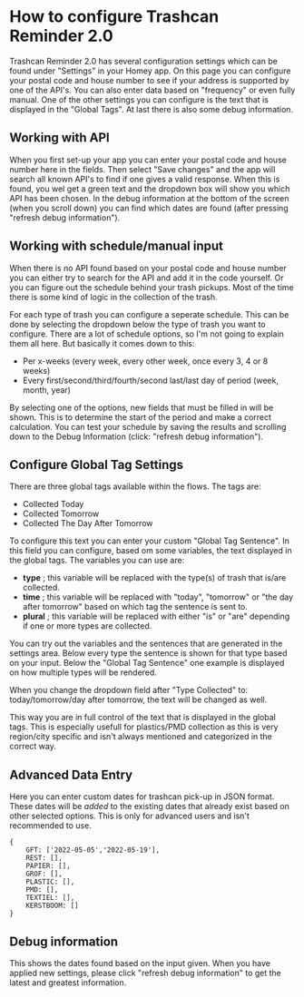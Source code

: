 # How to configure Trashcan Reminder 2.0
Trashcan Reminder 2.0 has several configuration settings which can be found under "Settings" in your Homey app. On this page you can configure your postal code and house number to see if your address is supported by one of the API's. You can also enter data based on "frequency" or even fully manual. One of the other settings you can configure is the text that is displayed in the "Global Tags". At last there is also some debug information.

## Working with API
When you first set-up your app you can enter your postal code and house number here in the fields. Then select "Save changes" and the app will search all known API's to find if one gives a valid response. When this is found, you wel get a green text and the dropdown box will show you which API has been chosen. In the debug information at the bottom of the screen (when you scroll down) you can find which dates are found (after pressing "refresh debug information").

## Working with schedule/manual input
When there is no API found based on your postal code and house number you can either try to search for the API and add it in the code yourself. Or you can figure out the schedule behind your trash pickups. Most of the time there is some kind of logic in the collection of the trash.

For each type of trash you can configure a seperate schedule. This can be done by selecting the dropdown below the type of trash you want to configure. There are a lot of schedule options, so I'm not going to explain them all here. But basically it comes down to this:
* Per x-weeks (every week, every other week, once every 3, 4 or 8 weeks)
* Every first/second/third/fourth/second last/last day of period (week, month, year)

By selecting one of the options, new fields that must be filled in will be shown. This is to determine the start of the period and make a correct calculation. You can test your schedule by saving the results and scrolling down to the Debug Information (click: "refresh debug information").

## Configure Global Tag Settings
There are three global tags available within the flows. The tags are:
* Collected Today
* Collected Tomorrow
* Collected The Day After Tomorrow

To configure this text you can enter your custom "Global Tag Sentence". In this field you can configure, based om some variables, the text displayed in the global tags. The variables you can use are:
* __type__          ; this variable will be replaced with the type(s) of trash that is/are collected.
* __time__          ; this variable will be replaced with "today", "tomorrow" or "the day after tomorrow" based on which tag the sentence is sent to.
* __plural__        ; this variable will be replaced with either "is" or "are" depending if one or more types are collected.

You can try out the variables and the sentences that are generated in the settings area. Below every type the sentence is shown for that type based on your input. Below the "Global Tag Sentence" one example is displayed on how multiple types will be rendered.

When you change the dropdown field after "Type Collected" to: today/tomorrow/day after tomorrow, the text will be changed as well.

This way you are in full control of the text that is displayed in the global tags. This is especially usefull for plastics/PMD collection as this is very region/city specific and isn't always mentioned and categorized in the correct way.

## Advanced Data Entry
Here you can enter custom dates for trashcan pick-up in JSON format. These dates will be *added* to the existing dates that already exist based on other selected options. This is only for advanced users and isn't recommended to use.

```
{
    GFT: ['2022-05-05','2022-05-19'],
    REST: [],
    PAPIER: [],
    GROF: [],
    PLASTIC: [],
    PMD: [],
    TEXTIEL: [],
    KERSTBOOM: []
}
```

## Debug information
This shows the dates found based on the input given. When you have applied new settings, please click "refresh debug information" to get the latest and greatest information.